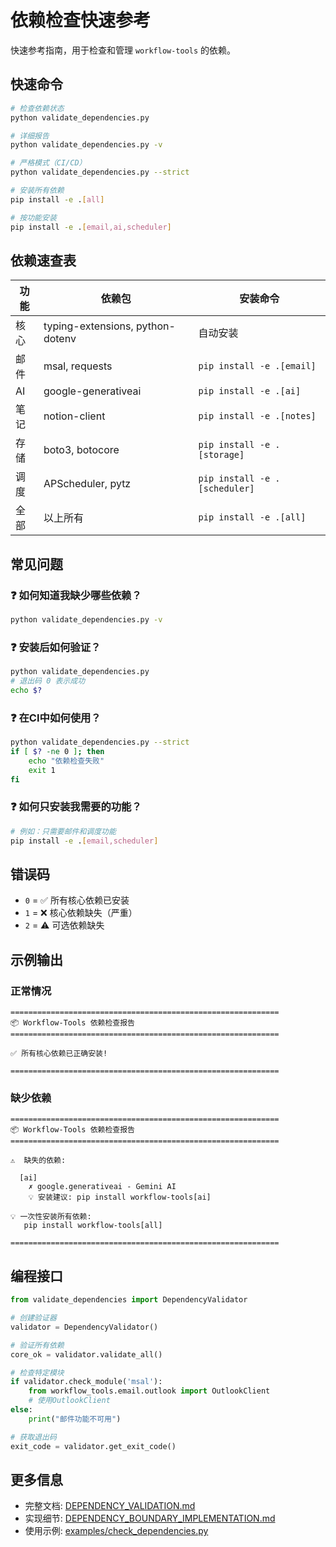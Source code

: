 # 依赖检查快速参考

快速参考指南，用于检查和管理 `workflow-tools` 的依赖。

## 快速命令

```bash
# 检查依赖状态
python validate_dependencies.py

# 详细报告
python validate_dependencies.py -v

# 严格模式（CI/CD）
python validate_dependencies.py --strict

# 安装所有依赖
pip install -e .[all]

# 按功能安装
pip install -e .[email,ai,scheduler]
```

## 依赖速查表

| 功能 | 依赖包 | 安装命令 |
|------|--------|----------|
| 核心 | typing-extensions, python-dotenv | 自动安装 |
| 邮件 | msal, requests | `pip install -e .[email]` |
| AI | google-generativeai | `pip install -e .[ai]` |
| 笔记 | notion-client | `pip install -e .[notes]` |
| 存储 | boto3, botocore | `pip install -e .[storage]` |
| 调度 | APScheduler, pytz | `pip install -e .[scheduler]` |
| 全部 | 以上所有 | `pip install -e .[all]` |

## 常见问题

### ❓ 如何知道我缺少哪些依赖？

```bash
python validate_dependencies.py -v
```

### ❓ 安装后如何验证？

```bash
python validate_dependencies.py
# 退出码 0 表示成功
echo $?
```

### ❓ 在CI中如何使用？

```bash
python validate_dependencies.py --strict
if [ $? -ne 0 ]; then
    echo "依赖检查失败"
    exit 1
fi
```

### ❓ 如何只安装我需要的功能？

```bash
# 例如：只需要邮件和调度功能
pip install -e .[email,scheduler]
```

## 错误码

- `0` = ✅ 所有核心依赖已安装
- `1` = ❌ 核心依赖缺失（严重）
- `2` = ⚠️  可选依赖缺失

## 示例输出

### 正常情况

```
============================================================
📦 Workflow-Tools 依赖检查报告
============================================================

✅ 所有核心依赖已正确安装!

============================================================
```

### 缺少依赖

```
============================================================
📦 Workflow-Tools 依赖检查报告
============================================================

⚠️  缺失的依赖:

  [ai]
    ✗ google.generativeai - Gemini AI
    💡 安装建议: pip install workflow-tools[ai]

💡 一次性安装所有依赖:
   pip install workflow-tools[all]

============================================================
```

## 编程接口

```python
from validate_dependencies import DependencyValidator

# 创建验证器
validator = DependencyValidator()

# 验证所有依赖
core_ok = validator.validate_all()

# 检查特定模块
if validator.check_module('msal'):
    from workflow_tools.email.outlook import OutlookClient
    # 使用OutlookClient
else:
    print("邮件功能不可用")

# 获取退出码
exit_code = validator.get_exit_code()
```

## 更多信息

- 完整文档: [DEPENDENCY_VALIDATION.md](./DEPENDENCY_VALIDATION.md)
- 实现细节: [DEPENDENCY_BOUNDARY_IMPLEMENTATION.md](./DEPENDENCY_BOUNDARY_IMPLEMENTATION.md)
- 使用示例: [examples/check_dependencies.py](./examples/check_dependencies.py)

